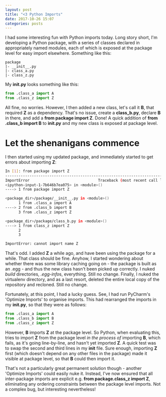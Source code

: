 ```yaml
---
layout: post
title: "<3 Python Imports"
date: 2017-10-26 15:07
categories: posts
---
```


I had some interesting fun with Python imports today. Long story short, I'm developing a Python package, with a series of classes declared in appropriately named modules, each of which is exposed at the package level for easy import elsewhere. Something like this:

```text
package
|- __init__.py
|- class_a.py
|- class_z.py
```  


My **__init__.py** looks something like this:

```python
from .class_a import A
from .class_z import Z
```

All fine, no worries. However, I then added a new class, let's call it **B**, that required **Z** as a dependency. That's no issue, create a **class_b.py**, declare **B** in there, and add a **from package import Z**. Done! A quick addition of **from .class_b import B** to **__init__.py** and my new class is exposed at package level. 

# Let the shenanigans commence

I then started using my updated package, and immediately started to get errors about importing **Z**:

```bash
In [1]: from package import Z
---------------------------------------------------------------------------
ImportError                               Traceback (most recent call last)
<ipython-input-1-7b646b7ea075> in <module>()
----> 1 from package import Z

<package_dir>/package/__init__.py in <module>()
      1 from .class_a import A
----> 2 from .class_b import B
      3 from .class_z import Z

<package_dir>/package/class_b.py in <module>()
----> 1 from class_z import Z
      2 
      3

ImportError: cannot import name Z
```

That's odd. I added **Z** a while ago, and have been using the package for a while. That class should be fine. Anyhow, I started wondering about whether there was some library caching going on - the package is built as an .egg - and thus the new class hasn't been picked up correctly. I nuked *build* directories, *.egg-info*s, everything. Still no change. Finally, I nuked the virtualenv directory, and as a last resort, deleted the entire local copy of the repository and recloned. Still no change. 

Fortunately, at this point, I had a lucky guess. See, I had run PyCharm's 'Optimize Imports' to organise imports. This had rearranged the imports in my **__init__.py**, so that they were as follows:

```python
from .class_a import A
from .class_b import B
from .class_z import Z
```

However, **B** imports **Z** at the package level. So Python, when evaluating this, tries to import **Z** from the package level _in the process of_ importing **B**, which fails, as it's going line-by-line, and hasn't yet imported **Z**. A quick test was to swap the second and third lines in my **__init__** file. Sure enough, importing **Z** first (which doesn't depend on any other files in the package) made it visible at package level, so that **B** could then import it.

That's not a particularly great permanent solution though - another 'Optimize Imports' could easily nuke it. Instead, I've now ensured that all inter-package imports are explicit e.g. **from package.class_z import Z**, eliminating any ordering constraints between the package level imports. Not a complex bug, but interesting nevertheless!
